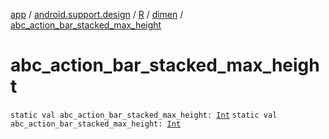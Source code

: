 [app](../../../index.md) / [android.support.design](../../index.md) / [R](../index.md) / [dimen](index.md) / [abc_action_bar_stacked_max_height](./abc_action_bar_stacked_max_height.md)

# abc_action_bar_stacked_max_height

`static val abc_action_bar_stacked_max_height: `[`Int`](https://kotlinlang.org/api/latest/jvm/stdlib/kotlin/-int/index.html)
`static val abc_action_bar_stacked_max_height: `[`Int`](https://kotlinlang.org/api/latest/jvm/stdlib/kotlin/-int/index.html)